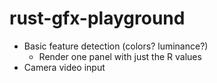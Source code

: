 # rust-gfx-playground

* Basic feature detection (colors? luminance?)
  * Render one panel with just the R values
* Camera video input
